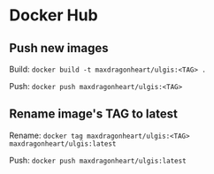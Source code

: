 # Docker Hub

## Push new images

Build: `docker build -t maxdragonheart/ulgis:<TAG> .`

Push: `docker push maxdragonheart/ulgis:<TAG>`

## Rename image's TAG to latest

Rename: `docker tag maxdragonheart/ulgis:<TAG> maxdragonheart/ulgis:latest`

Push: `docker push maxdragonheart/ulgis:latest`
